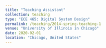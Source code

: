 ```yaml
---
title: "Teaching Assistant"
collection: teaching
type: "ECE 465: Digital System Design"
permalink: /teaching/2014-spring-teaching-1
venue: "University of Illinois in Chicago"
date: 2020-02-01
location: "Chicago, United States"
---
```

